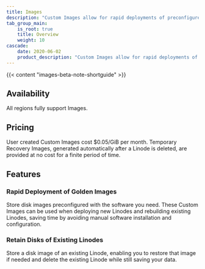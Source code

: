 ```yaml
---
title: Images
description: "Custom Images allow for rapid deployments of preconfigured disks to new or existing Linodes. They can be easily created by capturing a disk on an existing Linode or uploading an image file."
tab_group_main:
    is_root: true
    title: Overview
    weight: 10
cascade:
    date: 2020-06-02
    product_description: "Custom Images allow for rapid deployments of preconfigured disks to new or existing Linodes. They can be easily created by capturing a disk on an existing Linode or uploading an image file."
---
```


{{< content "images-beta-note-shortguide" >}}

## Availability

All regions fully support Images.

## Pricing

User created Custom Images cost $0.05/GiB per month. Temporary Recovery Images, generated automatically after a Linode is deleted, are provided at no cost for a finite period of time.

## Features

### Rapid Deployment of Golden Images

Store disk images preconfigured with the software you need. These Custom Images can be used when deploying new Linodes and rebuilding existing Linodes, saving time by avoiding manual software installation and configuration.

### Retain Disks of Existing Linodes

Store a disk image of an existing Linode, enabling you to restore that image if needed and delete the existing Linode while still saving your data.